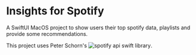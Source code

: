 # Insights for Spotify
A SwiftUI MacOS project to show users their top spotify data, playlists and provide some recommendations. 

This project uses Peter Schorn's ![spotify api swift library](https://github.com/Peter-Schorn/SpotifyAPI). 

